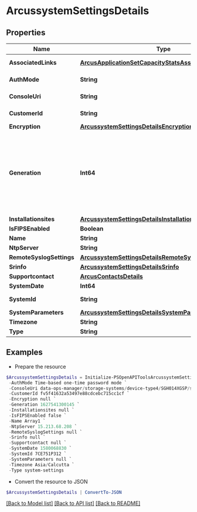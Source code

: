 # ArcussystemSettingsDetails
## Properties

Name | Type | Description | Notes
------------ | ------------- | ------------- | -------------
**AssociatedLinks** | [**ArcusApplicationSetCapacityStatsAssociatedLinksInner[]**](ArcusApplicationSetCapacityStatsAssociatedLinksInner.md) | Associated Links Details | [optional] 
**AuthMode** | **String** | Password Authentication Mode | [optional] 
**ConsoleUri** | **String** | consoleUri for detailed storage object  | [optional] 
**CustomerId** | **String** | The customer application identifier | [optional] 
**Encryption** | [**ArcussystemSettingsDetailsEncryption**](ArcussystemSettingsDetailsEncryption.md) |  | [optional] 
**Generation** | **Int64** | A monotonically increasing value. This value updates when the resource is updated and can be used as a short way to determine if a resource has changed or which of two different copies of a resource is more up to date. | [optional] 
**Installationsites** | [**ArcussystemSettingsDetailsInstallationsites**](ArcussystemSettingsDetailsInstallationsites.md) |  | [optional] 
**IsFIPSEnabled** | **Boolean** | Apply FIPS Standard | [optional] 
**Name** | **String** | system name | [optional] 
**NtpServer** | **String** | ntp server | [optional] 
**RemoteSyslogSettings** | [**ArcussystemSettingsDetailsRemoteSyslogSettings**](ArcussystemSettingsDetailsRemoteSyslogSettings.md) |  | [optional] 
**Srinfo** | [**ArcussystemSettingsDetailsSrinfo**](ArcussystemSettingsDetailsSrinfo.md) |  | [optional] 
**Supportcontact** | [**ArcusContactsDetails**](ArcusContactsDetails.md) |  | [optional] 
**SystemDate** | **Int64** | system date time | [optional] 
**SystemId** | **String** | SystemId/serialNumber of the array. | [optional] 
**SystemParameters** | [**ArcussystemSettingsDetailsSystemParameters**](ArcussystemSettingsDetailsSystemParameters.md) |  | [optional] 
**Timezone** | **String** | system time zone | [optional] 
**Type** | **String** | The type of resource. | [optional] 

## Examples

- Prepare the resource
```powershell
$ArcussystemSettingsDetails = Initialize-PSOpenAPIToolsArcussystemSettingsDetails  -AssociatedLinks [{&quot;resourceUri&quot;:&quot;/api/v1/storage-systems/device-type4/{id}&quot;,&quot;type&quot;:&quot;systems&quot;}] `
 -AuthMode Time-based one-time password mode `
 -ConsoleUri data-ops-manager/storage-systems/device-type4/SGH014XGSP/settings/system-settings `
 -CustomerId fv5f41632a53497e88cdcebc715cc1cf `
 -Encryption null `
 -Generation 1627541300145 `
 -Installationsites null `
 -IsFIPSEnabled false `
 -Name Array1 `
 -NtpServer 15.213.68.208 `
 -RemoteSyslogSettings null `
 -Srinfo null `
 -Supportcontact null `
 -SystemDate 1580068830 `
 -SystemId 7CE751P312 `
 -SystemParameters null `
 -Timezone Asia/Calcutta `
 -Type system-settings
```

- Convert the resource to JSON
```powershell
$ArcussystemSettingsDetails | ConvertTo-JSON
```

[[Back to Model list]](../README.md#documentation-for-models) [[Back to API list]](../README.md#documentation-for-api-endpoints) [[Back to README]](../README.md)

